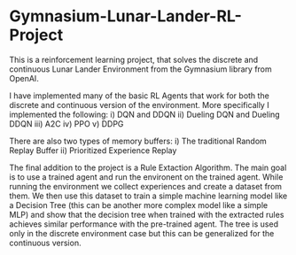 # Gymnasium-Lunar-Lander-RL-Project
This is a reinforcement learning project, that solves the discrete and continuous Lunar Lander Environment from the Gymnasium library from OpenAI. 

I have implemented many of the basic RL Agents that work for both the discrete and continuous version of the environment. More specifically I implemented the following: 
i) DQN and DDQN 
ii) Dueling DQN and Dueling DDQN
iii) A2C 
iv) PPO
v) DDPG

There are also two types of memory buffers: 
i) The traditional Random Replay Buffer 
ii) Prioritized Experience Replay

The final addition to the project is a Rule Extaction Algorithm. The main goal is to use a trained agent and run the environent on the trained agent. While running the environment we collect experiences and create a dataset from them. We then use this dataset to train a simple machine learning model like a Decision Tree (this can be another more complex model like a simple MLP) and show that the decision tree when trained with the extracted rules achieves similar performance with the pre-trained agent. The tree is used only in the discrete environment case but this can be generalized for the continuous version. 
